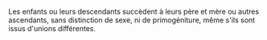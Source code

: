  
 Les enfants ou leurs descendants succèdent à leurs père et mère ou autres ascendants, sans distinction de sexe, ni de primogéniture, même s'ils sont issus d'unions différentes.  

  
